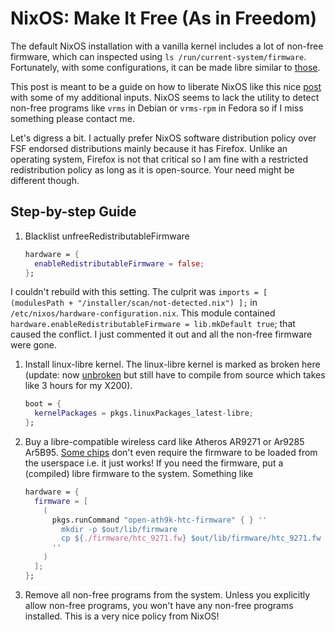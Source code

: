 # NixOS: Make It Free (As in Freedom)

The default NixOS installation with a vanilla kernel includes a lot of non-free firmware, which can inspected using `ls /run/current-system/firmware`. Fortunately, with some configurations, it can be made libre similar to [those](https://www.gnu.org/distros/free-distros.html).

This post is meant to be a guide on how to liberate NixOS like this nice [post](https://pure-hack.com/posts/2017-09-25-libre-rate-your-nixos/) with some of my additional inputs. NixOS seems to lack the utility to detect non-free programs like `vrms` in Debian or `vrms-rpm` in Fedora so if I miss something please contact me.

Let's digress a bit. I actually prefer NixOS software distribution policy over FSF endorsed distributions mainly because it has Firefox. Unlike an operating system, Firefox is not that critical so I am fine with a restricted redistribution policy as long as it is open-source. Your need might be different though.

## Step-by-step Guide

1. Blacklist unfreeRedistributableFirmware
    ```nix
    hardware = {
      enableRedistributableFirmware = false;
    };
    ```
I couldn't rebuild with this setting. The culprit was `imports = [ (modulesPath + "/installer/scan/not-detected.nix") ];` in `/etc/nixos/hardware-configuration.nix`. This module contained `hardware.enableRedistributableFirmware = lib.mkDefault true`; that caused the conflict. I just commented it out and all the non-free firmware were gone.

1. Install linux-libre kernel. The linux-libre kernel is marked as broken here (update: now [unbroken](https://github.com/NixOS/nixpkgs/pull/141854) but still have to compile from source which takes like 3 hours for my X200).
    ```nix
    boot = {
      kernelPackages = pkgs.linuxPackages_latest-libre;
    };
    ```

1. Buy a libre-compatible wireless card like Atheros AR9271 or Ar9285 Ar5B95. [Some chips](https://wiki.debian.org/ath9k) don't even require the firmware to be loaded from the userspace i.e. it just works! If you need the firmware, put a (compiled) libre firmware to the system. Something like
    ```nix
    hardware = {
      firmware = [
        (
          pkgs.runCommand "open-ath9k-htc-firmware" { } ''
            mkdir -p $out/lib/firmware
            cp ${./firmware/htc_9271.fw} $out/lib/firmware/htc_9271.fw
          ''
        )
      ];
    };
    ```

1. Remove all non-free programs from the system. Unless you explicitly allow non-free programs, you won't have any non-free programs installed. This is a very nice policy from NixOS!
